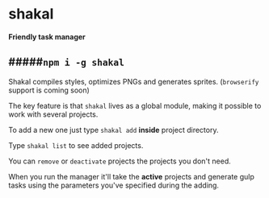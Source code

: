 # shakal
#### Friendly task manager
#####```npm i -g shakal```
---

Shakal compiles styles, optimizes PNGs and generates sprites. (`browserify` support is coming soon)


The key feature is that `shakal` lives as a global module, making it possible to work with several projects. 

To add a new one just type `shakal add` **inside** project directory.

Type `shakal list` to see added projects.

You can `remove` or `deactivate` projects the projects you don't need.

When you run the manager it'll take the **active** projects and generate gulp tasks using the parameters you've specified during the adding.
